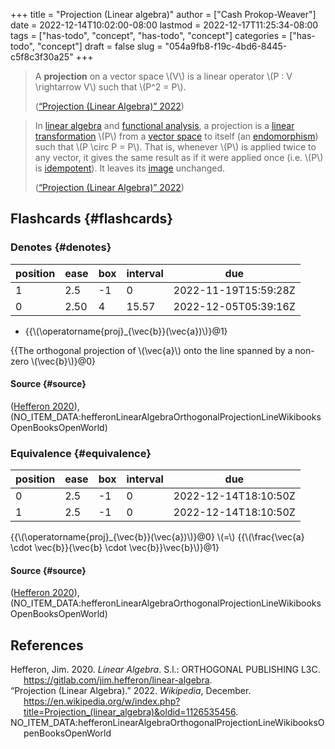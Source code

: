 +++
title = "Projection (Linear algebra)"
author = ["Cash Prokop-Weaver"]
date = 2022-12-14T10:02:00-08:00
lastmod = 2022-12-17T11:25:34-08:00
tags = ["has-todo", "concept", "has-todo", "concept"]
categories = ["has-todo", "concept"]
draft = false
slug = "054a9fb8-f19c-4bd6-8445-c5f8c3f30a25"
+++

> A **projection** on a vector space \\(V\\) is a linear operator \\(P : V \rightarrow V\\) such that \\(P^2 = P\\).
>
> (<a href="#citeproc_bib_item_2">“Projection (Linear Algebra)” 2022</a>)

<!--quoteend-->

> In [linear algebra](https://en.wikipedia.org/wiki/Linear_algebra) and [functional analysis](https://en.wikipedia.org/wiki/Functional_analysis), a projection is a [linear transformation](https://en.wikipedia.org/wiki/Linear_transformation) \\(P\\) from a [vector space](https://en.wikipedia.org/wiki/Vector_space) to itself (an [endomorphism](https://en.wikipedia.org/wiki/Endomorphism)) such that \\(P \circ P = P\\). That is, whenever \\(P\\) is applied twice to any vector, it gives the same result as if it were applied once (i.e. \\(P\\) is [idempotent](https://en.wikipedia.org/wiki/Idempotent)). It leaves its [image](https://en.wikipedia.org/wiki/Image_(mathematics)) unchanged.
>
> (<a href="#citeproc_bib_item_2">“Projection (Linear Algebra)” 2022</a>)


## Flashcards {#flashcards}


### Denotes {#denotes}

| position | ease | box | interval | due                  |
|----------|------|-----|----------|----------------------|
| 1        | 2.5  | -1  | 0        | 2022-11-19T15:59:28Z |
| 0        | 2.50 | 4   | 15.57    | 2022-12-05T05:39:16Z |

-   {{\\(\operatorname{proj}\_{\vec{b}}(\vec{a})\\)}@1}

{{The orthogonal projection of \\(\vec{a}\\) onto the line spanned by a non-zero \\(\vec{b}\\)}@0}


#### Source {#source}

(<a href="#citeproc_bib_item_1">Hefferon 2020</a>), (NO_ITEM_DATA:hefferonLinearAlgebraOrthogonalProjectionLineWikibooksOpenBooksOpenWorld)


### Equivalence {#equivalence}

| position | ease | box | interval | due                  |
|----------|------|-----|----------|----------------------|
| 0        | 2.5  | -1  | 0        | 2022-12-14T18:10:50Z |
| 1        | 2.5  | -1  | 0        | 2022-12-14T18:10:50Z |

{{\\(\operatorname{proj}\_{\vec{b}}(\vec{a})\\)}@0} \\(=\\) {{\\(\frac{\vec{a} \cdot \vec{b}}{\vec{b} \cdot \vec{b}}\vec{b}\\)}@1}


#### Source {#source}

(<a href="#citeproc_bib_item_1">Hefferon 2020</a>), (NO_ITEM_DATA:hefferonLinearAlgebraOrthogonalProjectionLineWikibooksOpenBooksOpenWorld)

## References

<style>.csl-entry{text-indent: -1.5em; margin-left: 1.5em;}</style><div class="csl-bib-body">
  <div class="csl-entry"><a id="citeproc_bib_item_1"></a>Hefferon, Jim. 2020. <i>Linear Algebra</i>. S.l.: ORTHOGONAL PUBLISHING L3C. <a href="https://gitlab.com/jim.hefferon/linear-algebra">https://gitlab.com/jim.hefferon/linear-algebra</a>.</div>
  <div class="csl-entry"><a id="citeproc_bib_item_2"></a>“Projection (Linear Algebra).” 2022. <i>Wikipedia</i>, December. <a href="https://en.wikipedia.org/w/index.php?title=Projection_(linear_algebra)&oldid=1126535456">https://en.wikipedia.org/w/index.php?title=Projection_(linear_algebra)&#38;oldid=1126535456</a>.</div>
  <div class="csl-entry">NO_ITEM_DATA:hefferonLinearAlgebraOrthogonalProjectionLineWikibooksOpenBooksOpenWorld</div>
</div>
